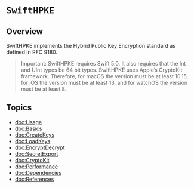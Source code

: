 # ``SwiftHPKE``

## Overview

SwiftHPKE implements the Hybrid Public Key Encryption standard as defined in RFC 9180.
> Important:
SwiftHPKE requires Swift 5.0. It also requires that the Int and UInt types be 64 bit types.
SwiftHPKE uses Apple’s CryptoKit framework. Therefore, for macOS the version must be at least 10.15,
for iOS the version must be at least 13, and for watchOS the version must be at least 8.

## Topics

- <doc:Usage>
- <doc:Basics>
- <doc:CreateKeys>
- <doc:LoadKeys>
- <doc:EncryptDecrypt>
- <doc:SecretExport>
- <doc:CryptoKit>
- <doc:Performance>
- <doc:Dependencies>
- <doc:References>
